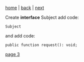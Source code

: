 [home](./page01.md) | [back](./page01.md) | [next](./page03.md)

Create **interface** Subject add code:
```
Subject
```
and add code:
```
public function request(): void;
```



[page 3](./page03.md)

